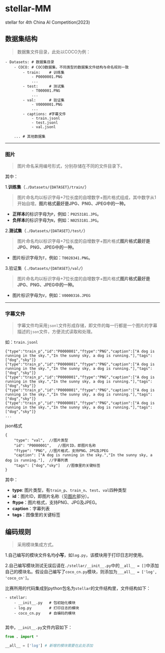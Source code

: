 # stellar-MM
 stellar for 4th China AI Competition(2023)

## 数据集结构

> 数据集文件目录，此处以COCO为例：

```
- Datasets: # 数据集目录
	- COCO:	# COCO数据集，不同类型的数据集文件结构与命名规则一致
		- train:	# 训练集
			- P0000001.PNG
			...
		- test:		# 测试集 
			- T000001.PNG
			...
		- val:		# 验证集
			- V0000001.PNG
			...
		- captions:	#字幕文件
			- train.jsonl
			- test.jsonl
			- val.jsonl
			
	...	# 其他数据集
```



-----------------------

### 图片

> 图片命名采用编号形式，分别存储在不同的文件目录下。 

其中：

1.**训练集**（`./Datasets/{DATASET}/train/`）

> 图片命名均以<span style="font-color:red">标识字母+7位长度的自增数字+图片格式</span>组成，其中数字从1开始自增。**图片格式最好是JPG、PNG、JPEG中的一种。**

- **正样本**的标识字母为`P`，例如：`P0253181.JPG`。
- **负样本**的标识字母为`N`，例如：`N0253181.JPG`。



2.**测试集**（`./Datasets/{DATASET}/test/`）

> 图片命名均以<span style="font-color:red">标识字母+7位长度的自增数字+图片格式</span>**图片格式最好是JPG、PNG、JPEG中的一种。**

- 图片标识字母为`T`，例如：`T0028341.PNG`。



3.验证集（`./Datasets/{DATASET}/val/`）

> 图片命名均以<span style="font-color:red">标识字母+7位长度的自增数字+图片格式</span>**图片格式最好是JPG、PNG、JPEG中的一种。**

- 图片标识字母为`V`，例如：`V0000316.JPEG`



--------------------------

### 字幕文件

> 字幕文件均采用`jsonl`文件形成存储，即文件的每一行都是一个图片的字幕描述的`json`文件，方便流式读取和处理。

如：`train.jsonl`

```jsonl
{"type":"train_p","id":"P0000001","ftype":"PNG","caption":["A dog is running in the sky.","In the sunny sky, a dog is running."],"tags": ["dog","sky"]}
{"type":"train_p","id":"P0000001","ftype":"PNG","caption":["A dog is running in the sky.","In the sunny sky, a dog is running."],"tags": ["dog","sky"]}
{"type":"train_p","id":"P0000001","ftype":"PNG","caption":["A dog is running in the sky.","In the sunny sky, a dog is running."],"tags": ["dog","sky"]}
{"type":"train_p","id":"P0000001","ftype":"PNG","caption":["A dog is running in the sky.","In the sunny sky, a dog is running."],"tags": ["dog","sky"]}
{"type":"train_p","id":"P0000001","ftype":"PNG","caption":["A dog is running in the sky.","In the sunny sky, a dog is running."],"tags": ["dog","sky"]}
...
```

json格式

```
{
    "type": "val",	//图片类型
    "id": "P0000001",	//图片ID，即图片名称
    "ftype": "PNG",	//图片格式，支持PNG、JPG及JPEG
    "caption": ["A dog is running in the sky.","In the sunny sky, a dog is running."],	//字幕列表
    "tags": ["dog","sky"]	//图像里的关键标签
}
```


其中：

- **type**: 图片类型，有`train_p`、`train_n`、`test`、`val`四种类型
- **id**：图片ID，即图片名称（见[图片](#图片)部分）。
- **ftype**：图片格式，支持PNG、JPG及JPEG。
- **caption**：字幕列表
- **tags**：图像里的关键标签



## 编码规则

> 采用模块集成方式。

1.自己编写的模块文件名均**小写**，如`log.py`，该模块用于打印日志时使用。

2.自己编写模块测试无误后请在`./stellar/__init__.py`中的`__all__ = []`中添加自己的模块名。假设自己编写了`coco_cn.py`模块，则添加为`___all__ = ['log', 'coco_cn']`。

比赛所用的代码集成到python包名为`stellar`的文件结构里，文件结构如下：

```
- stellar:
	- __init__.py	# 包初始化模块
	- log.py		# 打印日志的模块
	- coco_cn.py	# 自编码的模块
	
```

其中，`__init__.py`文件内容如下：

```python
from . import *

__all__ = ['log'] # 新增的模块需要在此处添加
```

